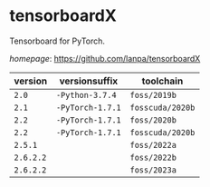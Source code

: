 # tensorboardX

Tensorboard for PyTorch.

*homepage*: <https://github.com/lanpa/tensorboardX>

version | versionsuffix | toolchain
--------|---------------|----------
``2.0`` | ``-Python-3.7.4`` | ``foss/2019b``
``2.1`` | ``-PyTorch-1.7.1`` | ``fosscuda/2020b``
``2.2`` | ``-PyTorch-1.7.1`` | ``foss/2020b``
``2.2`` | ``-PyTorch-1.7.1`` | ``fosscuda/2020b``
``2.5.1`` |  | ``foss/2022a``
``2.6.2.2`` |  | ``foss/2022b``
``2.6.2.2`` |  | ``foss/2023a``
